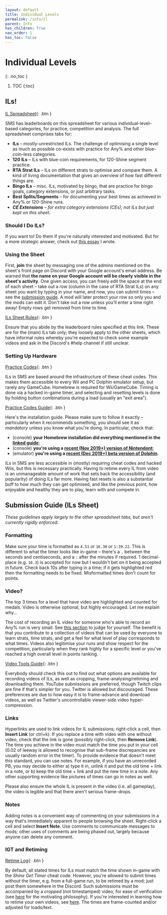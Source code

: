 ```yaml
---
layout: default
title: Individual Levels
permalink: /info/il
parent: Info
has_children: True
nav_order: 1
has_toc: false
---
```


# Individual Levels
{: .no_toc }

1. TOC
{:toc}

## ILs!
[IL Spreadsheet](https://sunmar.io/il){: .btn }

SMS has leaderboards on this spreadsheet for various individual-level–based categories, for practice, competition and analysis. The full spreadsheet comprises tabs for:
* **ILs** – mostly-unrestricted ILs. The challenge of optimising a single level as much as possible co-exists with practice for Any% and other blue-coin–less categories.
* **120 ILs** – ILs with blue-coin requirements, for 120-Shine segment practice.
* **RTA Strat ILs** – ILs on different strats to optimise and compare them. A kind of living documentation that gives an overview of how fast different things are.
* **Bingo ILs** – misc. ILs, motivated by bingo, that are practice for bingo goals, category extensions, or just arbitrary tasks.
* **Best Splits/Segments** – for documenting your best times as achieved in Any% or 120-Shine runs.
* ***CE Extensions** – for extra category extensions (CEs); not ILs but just kept on this sheet.*

### Should I Do ILs?
If you want to! Do them if you're naturally interested and motivated. But for a more strategic answer, check out [this essay](il/essay) I wrote.

### Using the Sheet
First, **join** the sheet by messaging one of the admins mentioned on the sheet's front page on Discord with your Google account's email address. Be warned that **the name on your Google account will be clearly visible in the sheet's activity**. One given access, you can freely edit the space at the end of each sheet – take out a row (column in the case of RTA Strat ILs) on any sheet you want by typing in your name, and now, you can submit times – see the [submission guide](#submission-guide-ils-sheet). A mod will later protect your row so only you and the mods can edit it. Don't take out a row unless you'll enter a time right away! Empty rows get removed from time to time.

[ILs Sheet Rules](il/rules){: .btn }

Ensure that you abide by the leaderboard rules specified at this link. These are for the (main) ILs tab only; they loosely apply to the other sheets, which have informal rules whereby you're expected to check some example videos and ask in the Discord's #help channel if still unclear.

### Setting Up Hardware
[Practice Codes](https://gct.zint.ch){: .btn }

ILs in SMS are based around the infrastructure of these cheat codes. This makes them accessible to every Wii and PC Dolphin emulator setup, but rarely any GameCube. Homebrew is required for Wii/GameCube. Timing is done via a hacked in-game timer, and selecting and resetting levels is done by holding button combinations during a load (usually an "exit area").

[Practice Codes Guide](https://gct.zint.ch/guide.html){: .btn }

Here's the installation guide. Please make sure to follow it exactly – particularly when it recommends something, you should see it as *mandatory* unless you know what you're doing. In particular, check that:
- (console) **your Homebrew installation did everything mentioned in the [linked guide](https://wii.guide)**;
- (console) **you're using a [recent (Nov 2019+) version of Nintendont](https://share.zint.ch/nintendont/latest/Nintendont.zip)**;
- (emulator) **you're using a [recent (Dec 2019+) beta version of Dolphin](https://dolphin-emu.org/download/)**.

ILs in SMS are less accessible in (mostly) requiring cheat codes and hacked Wiis, but this is necessary practically. Having to retime every IL from video is an unmanageable amount of work that sets back the accessibility (and popularity) of doing ILs far more. Having fast resets is also a substantial buff to how much they can get optimised, and like the previous point, how enjoyable and healthy they are to play, learn with and compete in.

## Submission Guide (ILs Sheet)
*These guidelines apply largely to the other spreadsheet tabs, but aren't currently rigidly enforced.*
### Formatting
Make sure your time is formatted as `4.51` or `16.30` or `1:39.22`. This is different to what the timer looks like in-game – there's a `.` between the seconds and centiseconds, and a `:` after the minutes if required. 1 decimal-place (e.g. `16.3`) is accepted for now but I wouldn't bet on it being accepted in future. Check back 10s after typing in a time; if it gets highlighted red then the formatting needs to be fixed. Misformatted times don't count for points.

### Video?
The top 3 times for a level that have video are highlighted and counted for medals. Video is otherwise optional, but highly encouraged. Let me explain why...

The cost of recording an IL video for someone who's able to record an Any% run is very small. See [this section](video-tools.md#recording-short-videos) to judge for yourself. The benefit is that you contribute to a collection of videos that can be used by everyone to learn strats, time strats, and get a feel for what level of play corresponds to what times. Videos also legitimise your runs and show respect for the competition, particularly when they rank highly for a specific level or you've reached a high overall level in points ranking.

[Video Tools Guide](video-tools.md){: .btn }

Everybody should check this out to find out what options are available for recording videos of ILs, as well as cropping, frame-analysing/retiming and downloading them. YouTube submissions are preferred, though Twitch clips are fine if that's simpler for you. Twitter is allowed but discouraged. These preferences are due to how easy it is to frame-advance and download videos, as well as Twitter's uncontrollable viewer-side video hyper-compression.

### Links
Hyperlinks are used to link videos for IL submissions; right-click a cell, then **Insert Link** (or ctrl+k). If you replace a time with video with one without video, check that the link is gone (possibly right-click, then **Remove Link**). The time you achieve in the video must match the time you put in your cell (0.02 of leeway is allowed to recognise that sub-frame discrepancies are usually random error in the timer). To provide evidence that doesn't meet this standard, you can use notes. For example, if you have an unrecorded PB, you may decide to either a) type it in, unlink it and put the old time + link in a note, or b) keep the old time + link and put the new time in a note. Any other supporting evidence like pictures of times can go in notes as well.

Please also ensure the whole IL is present in the video (i.e. all gameplay), the video is legible and that there aren't serious frame-drops.

### Notes
Adding notes is a convenient way of commenting on your submissions in a way that's immediately apparent to people browsing the sheet. Right-click a cell and select **Insert Note**. Use comments to communicate messages to mods; other uses of comments are being phased out, largely because anyone can delete any comment.

### IGT and Retiming
[Retime Log](https://tiny.cc/smsilretimelog){: .btn }

By default, all stated times for ILs must match the time shown in-game with the *Shine Get Timer* cheat code. However, you're allowed to submit times without the timer, e.g. from a full-game run, to be retimed by a mod; just post them somewhere in the Discord. Such submissions must be accompanied by a *cropped* (not timestamped) video, for ease of verification (see [here](https://shoutplenty.uk/sms/retime-manifesto) for the motivating philosophy). If you're interested in learning how to retime your own videos, see [here](retime.md). The times are frame-counted and/or adjusted for loads/text.
